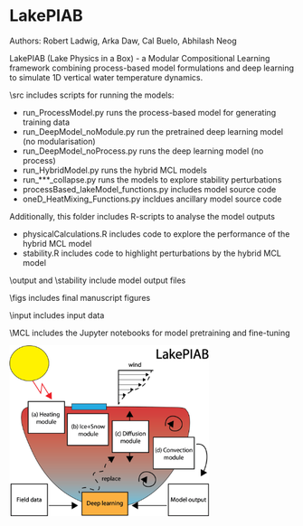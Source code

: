 # LakePIAB
Authors: Robert Ladwig, Arka Daw, Cal Buelo, Abhilash Neog

LakePIAB (Lake Physics in a Box) - a Modular Compositional Learning framework combining process-based model formulations and deep learning to simulate 1D vertical water temperature dynamics.

\src includes scripts for running the models:
- run_ProcessModel.py runs the process-based model for generating training data
- run_DeepModel_noModule.py run the pretrained deep learning model (no modularisation)
- run_DeepModel_noProcess.py runs the deep learning model (no process)
- run_HybridModel.py runs the hybrid MCL models
- run_***_collapse.py runs the models to explore stability perturbations
- processBased_lakeModel_functions.py includes model source code
- oneD_HeatMixing_Functions.py incldues ancillary model source code

Additionally, this folder includes R-scripts to analyse the model outputs
- physicalCalculations.R includes code to explore the performance of the hybrid MCL model
- stability.R includes code to highlight perturbations by the hybrid MCL model

\output and \stability include model output files

\figs includes final manuscript figures

\input includes input data

\MCL includes the Jupyter notebooks for model pretraining and fine-tuning


<a href="url"><img src="logo.png" width=70% height=70% ></a>
